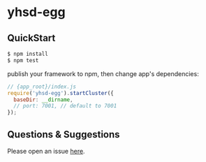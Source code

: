 # yhsd-egg



## QuickStart

```bash
$ npm install
$ npm test
```

publish your framework to npm, then change app's dependencies:

```js
// {app_root}/index.js
require('yhsd-egg').startCluster({
  baseDir: __dirname,
  // port: 7001, // default to 7001
});

```

## Questions & Suggestions

Please open an issue [here](https://github.com/eggjs/egg/issues).

